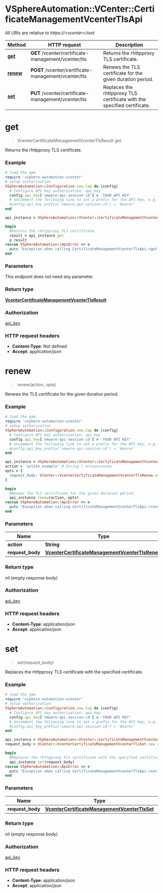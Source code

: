 # VSphereAutomation::VCenter::CertificateManagementVcenterTlsApi

All URIs are relative to *https://&lt;vcenter&gt;/rest*

Method | HTTP request | Description
------------- | ------------- | -------------
[**get**](CertificateManagementVcenterTlsApi.md#get) | **GET** /vcenter/certificate-management/vcenter/tls | Returns the rhttpproxy TLS certificate.
[**renew**](CertificateManagementVcenterTlsApi.md#renew) | **POST** /vcenter/certificate-management/vcenter/tls | Renews the TLS certificate for the given duration period.
[**set**](CertificateManagementVcenterTlsApi.md#set) | **PUT** /vcenter/certificate-management/vcenter/tls | Replaces the rhttpproxy TLS certificate with the specified certificate.


# **get**
> VcenterCertificateManagementVcenterTlsResult get

Returns the rhttpproxy TLS certificate.

### Example
```ruby
# load the gem
require 'vsphere-automation-vcenter'
# setup authorization
VSphereAutomation::Configuration.new.tap do |config|
  # Configure API key authorization: api_key
  config.api_key['vmware-api-session-id'] = 'YOUR API KEY'
  # Uncomment the following line to set a prefix for the API key, e.g. 'Bearer' (defaults to nil)
  #config.api_key_prefix['vmware-api-session-id'] = 'Bearer'
end

api_instance = VSphereAutomation::VCenter::CertificateManagementVcenterTlsApi.new

begin
  #Returns the rhttpproxy TLS certificate.
  result = api_instance.get
  p result
rescue VSphereAutomation::ApiError => e
  puts "Exception when calling CertificateManagementVcenterTlsApi->get: #{e}"
end
```

### Parameters
This endpoint does not need any parameter.

### Return type

[**VcenterCertificateManagementVcenterTlsResult**](VcenterCertificateManagementVcenterTlsResult.md)

### Authorization

[api_key](../README.md#api_key)

### HTTP request headers

 - **Content-Type**: Not defined
 - **Accept**: application/json



# **renew**
> renew(action, opts)

Renews the TLS certificate for the given duration period.

### Example
```ruby
# load the gem
require 'vsphere-automation-vcenter'
# setup authorization
VSphereAutomation::Configuration.new.tap do |config|
  # Configure API key authorization: api_key
  config.api_key['vmware-api-session-id'] = 'YOUR API KEY'
  # Uncomment the following line to set a prefix for the API key, e.g. 'Bearer' (defaults to nil)
  #config.api_key_prefix['vmware-api-session-id'] = 'Bearer'
end

api_instance = VSphereAutomation::VCenter::CertificateManagementVcenterTlsApi.new
action = 'action_example' # String | action=renew
opts = {
  request_body: VCenter::VcenterCertificateManagementVcenterTlsRenew.new # VcenterCertificateManagementVcenterTlsRenew | 
}

begin
  #Renews the TLS certificate for the given duration period.
  api_instance.renew(action, opts)
rescue VSphereAutomation::ApiError => e
  puts "Exception when calling CertificateManagementVcenterTlsApi->renew: #{e}"
end
```

### Parameters

Name | Type | Description  | Notes
------------- | ------------- | ------------- | -------------
 **action** | **String**| action&#x3D;renew | 
 **request_body** | [**VcenterCertificateManagementVcenterTlsRenew**](VcenterCertificateManagementVcenterTlsRenew.md)|  | [optional] 

### Return type

nil (empty response body)

### Authorization

[api_key](../README.md#api_key)

### HTTP request headers

 - **Content-Type**: application/json
 - **Accept**: application/json



# **set**
> set(request_body)

Replaces the rhttpproxy TLS certificate with the specified certificate.

### Example
```ruby
# load the gem
require 'vsphere-automation-vcenter'
# setup authorization
VSphereAutomation::Configuration.new.tap do |config|
  # Configure API key authorization: api_key
  config.api_key['vmware-api-session-id'] = 'YOUR API KEY'
  # Uncomment the following line to set a prefix for the API key, e.g. 'Bearer' (defaults to nil)
  #config.api_key_prefix['vmware-api-session-id'] = 'Bearer'
end

api_instance = VSphereAutomation::VCenter::CertificateManagementVcenterTlsApi.new
request_body = VCenter::VcenterCertificateManagementVcenterTlsSet.new # VcenterCertificateManagementVcenterTlsSet | 

begin
  #Replaces the rhttpproxy TLS certificate with the specified certificate.
  api_instance.set(request_body)
rescue VSphereAutomation::ApiError => e
  puts "Exception when calling CertificateManagementVcenterTlsApi->set: #{e}"
end
```

### Parameters

Name | Type | Description  | Notes
------------- | ------------- | ------------- | -------------
 **request_body** | [**VcenterCertificateManagementVcenterTlsSet**](VcenterCertificateManagementVcenterTlsSet.md)|  | 

### Return type

nil (empty response body)

### Authorization

[api_key](../README.md#api_key)

### HTTP request headers

 - **Content-Type**: application/json
 - **Accept**: application/json



